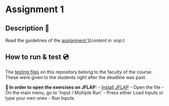 # Assignment 1
## Description :scroll:
Read the guidelines of the [assignment 1](guidelines.pdf)*(content in :esp:)*

## How to run & test :cd:
The [testing files](./testing-files) on this repository belong to the faculty of the course. These were given to the students right after the deadline was past.

**:open_file_folder: In order to open the exercises on JFLAP:**
    - [Install JFLAP](http://www.jflap.org/jflaptmp/toRun.html)
    - Open the file
    - On the main menu, go to 'Input / Multiple Run'
    - Press either Load Inputs or type your own ones
    - Run Inputs